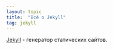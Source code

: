 ```yaml
---
layout: topic
title:  "Всё о Jekyll"
tag: jekyll
---
```


[Jekyll](https://jekyllrb.com/) - генератор статических сайтов.
